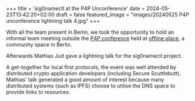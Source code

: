 +++
title = 'sig0namectl at the P4P Unconference'
date = 2024-05-23T13:42:20+02:00
draft = false
featured_image = "images/20240525 P4P unconference lightning talk 4.jpg"
+++

With all the team present in Berlin, we took the opportunity to hold an informal team meeting outside the <a href=https://wickie.invisible.college/p4p/info>P4P conference</a> held at <a href=https://offline.place>offline.place</a>, a community space in Berlin.

Afterwards Mathias Jud gave a lightning talk for the sig0namectl project.

A get-together for local first protocols, the event was well attended by distributed crypto application developers (including Secure Scuttlebutt). Mathias' talk generated a good amount of interest because many distributed systems (such as IPFS) choose to utilise the DNS space to provide links to resources.

